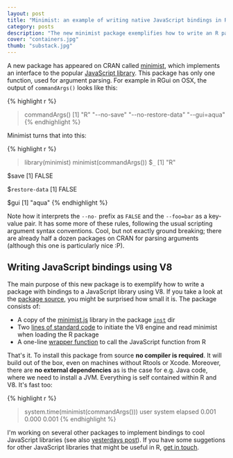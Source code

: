 ```yaml
---
layout: post
title: "Minimist: an example of writing native JavaScript bindings in R"
category: posts
description: "The new minimist package exemplifies how to write an R package with bindings to a JavaScript library using V8."
cover: "containers.jpg"
thumb: "substack.jpg"
---
```


A new package has appeared on CRAN called [minimist](http://cran.r-project.org/web/packages/minimist/), which implements an interface to the popular [JavaScript library](https://www.npmjs.com/package/minimist). This package has only one function, used for argument parsing. For example in RGui on OSX, the output of `commandArgs()` looks like this:

{% highlight r %}
> commandArgs()
[1] "R" "--no-save" "--no-restore-data" "--gui=aqua" 
{% endhighlight %}

Minimist turns that into this:

{% highlight r %}
> library(minimist)
> minimist(commandArgs())
$`_`
[1] "R"

$save
[1] FALSE

$`restore-data`
[1] FALSE

$gui
[1] "aqua"
{% endhighlight %}

Note how it interprets the `--no-` prefix as `FALSE` and the `--foo=bar` as a key-value pair. It has some more of these rules, following the usual scripting argument syntax conventions. Cool, but not exactly ground breaking; there are already half a dozen packages on CRAN for parsing arguments (although this one is particularly nice :P). 

## Writing JavaScript bindings using V8

The main purpose of this new package is to exemplify how to write a package with bindings to a JavaScript library using V8. If you take a look at the [package source](https://github.com/cran/minimist), you might be surprised how small it is. The package consists of:

 - A copy of the [minimist.js](https://www.npmjs.com/package/minimist) library in the package [`inst`](https://github.com/cran/minimist/tree/master/inst/js) dir
 - Two [lines of standard code](https://github.com/cran/minimist/blob/0.1/R/onLoad.R) to initiate the V8 engine and read minimist when loading the R package
 - A one-line [wrapper function](https://github.com/cran/minimist/blob/0.1/R/minimist.R) to call the JavaScript function from R

That's it. To install this package from source **no compiler is required**. It will build out of the box, even on machines without Rtools or Xcode. Moreover, there are **no external dependencies** as is the case for e.g. Java code, where we need to install a JVM. Everything is self contained within R and V8. It's fast too:

{% highlight r %}
> system.time(minimist(commandArgs()))
   user  system elapsed 
  0.001   0.000   0.001
{% endhighlight %}

I'm working on several other packages to implement bindings to cool JavaScript libraries (see also [yesterdays post](https://www.opencpu.org/posts/v8-release-0-5/)). If you have some suggetions for other JavaScript libraries that might be useful in R, [get in touch](http://twitter.com/home?status=%23rstats%20%40opencpu%20). 